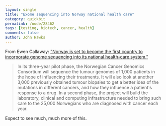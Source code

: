 ```yaml
---
layout: single 
title: "Exome sequencing into Norway national health care" 
category: quickbit
permalink: /node/28462
tags: [testing, biotech, cancer, health] 
comments: false 
author: John Hawks 
---
```


From Ewen Callaway: <a href="http://www.nature.com/news/norway-to-bring-cancer-gene-tests-to-the-clinic-1.9949">"Norway is set to become the first country to incorporate genome sequencing into its national health-care system."</a>

<blockquote>In its three-year pilot phase, the Norwegian Cancer Genomics Consortium will sequence the tumour genomes of 1,000 patients in the hope of influencing their treatments. It will also look at another 3,000 previously obtained tumour biopsies to get a better idea of the mutations in different cancers, and how they influence a patient's response to a drug. In a second phase, the project will build the laboratory, clinical and computing infrastructure needed to bring such care to the 25,000 Norwegians who are diagnosed with cancer each year.</blockquote>

Expect to see much, much more of this. 



